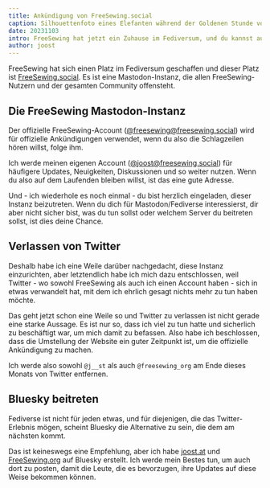 ```yaml
---
title: Ankündigung von FreeSewing.social
caption: Silhouettenfoto eines Elefanten während der Goldenen Stunde von Renato Conti
date: 20231103
intro: FreeSewing hat jetzt ein Zuhause im Fediversum, und du kannst auch mitmachen
author: joost
---
```


FreeSewing hat sich einen Platz im Fediversum geschaffen und dieser Platz ist [FreeSewing.social](https://freesewing.social). Es ist eine Mastodon-Instanz, die allen FreeSewing-Nutzern und der gesamten Community offensteht.

## Die FreeSewing Mastodon-Instanz

Der offizielle FreeSewing-Account ([@freesewing@freesewing.social](https://freesewing.social/@freesewing)) wird für offizielle Ankündigungen verwendet, wenn du also die Schlagzeilen hören willst, folge ihm.

Ich werde meinen eigenen Account ([@joost@freesewing.social](https://freesewing.social/@joost)) für häufigere Updates, Neuigkeiten, Diskussionen und so weiter nutzen. Wenn du also auf dem Laufenden bleiben willst, ist das eine gute Adresse.

Und - ich wiederhole es noch einmal - du bist herzlich eingeladen, dieser Instanz beizutreten. Wenn du dich für Mastodon/Fediverse interessierst, dir aber nicht sicher bist, was du tun sollst oder welchem Server du beitreten sollst, ist dies deine Chance.

## Verlassen von Twitter

Deshalb habe ich eine Weile darüber nachgedacht, diese Instanz einzurichten, aber letztendlich habe ich mich dazu entschlossen, weil Twitter - wo sowohl FreeSewing als auch ich einen Account haben - sich in etwas verwandelt hat, mit dem ich ehrlich gesagt nichts mehr zu tun haben möchte.

Das geht jetzt schon eine Weile so und Twitter zu verlassen ist nicht gerade eine starke Aussage. Es ist nur so, dass ich viel zu tun hatte und sicherlich zu beschäftigt war, um mich damit zu befassen. Also habe ich beschlossen, dass die Umstellung der Website ein guter Zeitpunkt ist, um die offizielle Ankündigung zu machen.

Ich werde also sowohl `@j__st` als auch `@freesewing_org` am Ende dieses Monats von Twitter entfernen.

## Bluesky beitreten

Fediverse ist nicht für jeden etwas, und für diejenigen, die das Twitter-Erlebnis mögen, scheint Bluesky die Alternative zu sein, die dem am nächsten kommt.

Das ist keineswegs eine Empfehlung, aber ich habe [joost.at](https://bsky.app/profile/joost.at) und [FreeSewing.org](https://bsky.app/profile/freesewing.org) auf Bluesky erstellt. Ich werde mein Bestes tun, um auch dort zu posten, damit die Leute, die es bevorzugen, ihre Updates auf diese Weise bekommen können.
